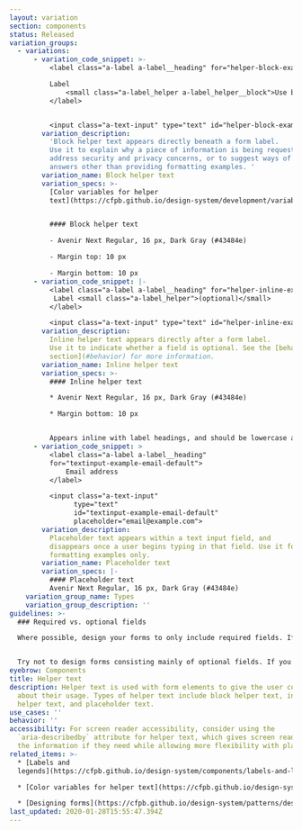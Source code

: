 ```yaml
---
layout: variation
section: components
status: Released
variation_groups:
  - variations:
      - variation_code_snippet: >-
          <label class="a-label a-label__heading" for="helper-block-example">

          Label
              <small class="a-label_helper a-label_helper__block">Use block helper text for instructions</small>
          </label>


          <input class="a-text-input" type="text" id="helper-block-example">
        variation_description:
          'Block helper text appears directly beneath a form label.
          Use it to explain why a piece of information is being requested,
          address security and privacy concerns, or to suggest ways of providing
          answers other than providing formatting examples. '
        variation_name: Block helper text
        variation_specs: >-
          [Color variables for helper
          text](https://cfpb.github.io/design-system/development/variables#forms)


          #### Block helper text

          - Avenir Next Regular, 16 px, Dark Gray (#43484e)

          - Margin top: 10 px

          - Margin bottom: 10 px
      - variation_code_snippet: |-
          <label class="a-label a-label__heading" for="helper-inline-example">
           Label <small class="a-label_helper">(optional)</small>
          </label>

          <input class="a-text-input" type="text" id="helper-inline-example">
        variation_description:
          Inline helper text appears directly after a form label.
          Use it to indicate whether a field is optional. See the [behavior
          section](#behavior) for more information.
        variation_name: Inline helper text
        variation_specs: >-
          #### Inline helper text

          * Avenir Next Regular, 16 px, Dark Gray (#43484e)

          * Margin bottom: 10 px


          Appears inline with label headings, and should be lowercase and placed in parenthesis after the label.
      - variation_code_snippet: >
          <label class="a-label a-label__heading"
          for="textinput-example-email-default">
              Email address
          </label>

          <input class="a-text-input"
                type="text"
                id="textinput-example-email-default"
                placeholder="email@example.com">
        variation_description:
          Placeholder text appears within a text input field, and
          disappears once a user begins typing in that field. Use it for
          formatting examples only.
        variation_name: Placeholder text
        variation_specs: |-
          #### Placeholder text
          Avenir Next Regular, 16 px, Dark Gray (#43484e)
    variation_group_name: Types
    variation_group_description: ''
guidelines: >-
  ### Required vs. optional fields

  Where possible, design your forms to only include required fields. If it’s not required, ask yourself if it’s really necessary to include at all. Add instructions at the top of the form to clearly indicate that all fields are required unless otherwise noted. If a field is optional, indicate it with inline helper text, as shown above. Don’t indicate which fields are required; that would only introduce redundant visual noise.


  Try not to design forms consisting mainly of optional fields. If you must do so, mark required field labels only with inline helper text.
eyebrow: Components
title: Helper text
description: Helper text is used with form elements to give the user context
  about their usage. Types of helper text include block helper text, inline
  helper text, and placeholder text.
use_cases: ''
behavior: ''
accessibility: For screen reader accessibility, consider using the
  `aria-describedby` attribute for helper text, which gives screen readers users
  the information if they need while allowing more flexibility with placement.
related_items: >-
  * [Labels and
  legends](https://cfpb.github.io/design-system/components/labels-and-legends)

  * [Color variables for helper text](https://cfpb.github.io/design-system/development/variables#forms)

  * [Designing forms](https://cfpb.github.io/design-system/patterns/designing-forms)
last_updated: 2020-01-28T15:55:47.394Z
---
```

